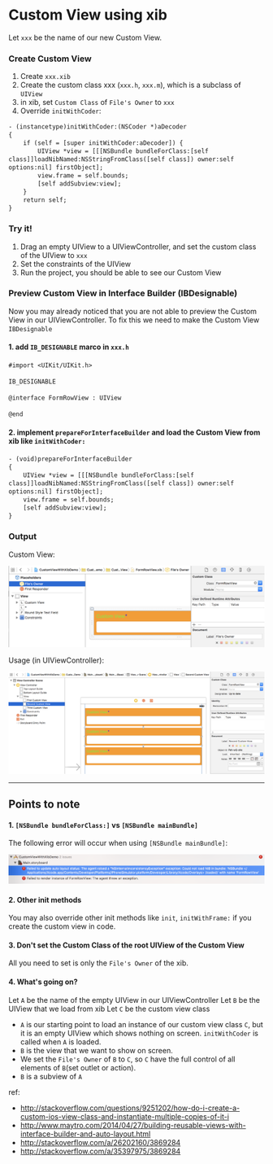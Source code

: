 # Custom View using xib

Let `xxx` be the name of our new Custom View.

### Create Custom View

1. Create `xxx.xib`
2. Create the custom class xxx (`xxx.h`, `xxx.m`), which is a subclass of `UIView`
3. in xib, set `Custom Class` of `File's Owner` to `xxx`
4. Override `initWithCoder`:

```
- (instancetype)initWithCoder:(NSCoder *)aDecoder
{
    if (self = [super initWithCoder:aDecoder]) {
        UIView *view = [[[NSBundle bundleForClass:[self class]]loadNibNamed:NSStringFromClass([self class]) owner:self options:nil] firstObject];
        view.frame = self.bounds;
        [self addSubview:view];
    }
    return self;
}
```

### Try it!

1. Drag an empty UIView to a UIViewController, and set the custom class of the UIView to `xxx`
2. Set the constraints of the UIView
3. Run the project, you should be able to see our Custom View

### Preview Custom View in Interface Builder (IBDesignable)

Now you may already noticed that you are not able to preview the Custom View in our UIViewController.
To fix this we need to make the Custom View `IBDesignable`

#### 1. add `IB_DESIGNABLE` marco in `xxx.h`

```
#import <UIKit/UIKit.h>

IB_DESIGNABLE

@interface FormRowView : UIView

@end
```

#### 2. implement `prepareForInterfaceBuilder` and load the Custom View from xib like `initWithCoder:`

```
- (void)prepareForInterfaceBuilder
{
    UIView *view = [[[NSBundle bundleForClass:[self class]]loadNibNamed:NSStringFromClass([self class]) owner:self options:nil] firstObject];
    view.frame = self.bounds;
    [self addSubview:view];
}
```

### Output

Custom View:

![Custom View](img/custom-view-using-xib-custom-view.png)

Usage (in UIViewController):

![Usage](img/custom-view-using-xib-viewcontroller.png)

---

## Points to note

#### 1. `[NSBundle bundleForClass:]` vs `[NSBundle mainBundle]`

The following error will occur when using `[NSBundle mainBundle]`:

![NSBundle Error](img/custom-view-using-xib-nsbundle-error.png)

#### 2. Other init methods

You may also override other init methods like `init`, `initWithFrame:` if you create the custom view in code.

#### 3. Don't set the Custom Class of the root UIView of the Custom View

All you need to set is only the `File's Owner` of the xib.

#### 4. What's going on?

Let `A` be the name of the empty UIView in our UIViewController
Let `B` be the UIView that we load from xib
Let `C` be the custom view class

- `A` is our starting point to load an instance of our custom view class `C`, but it is an empty UIView which shows nothing on screen. `initWithCoder` is called when `A` is loaded.
- `B` is the view that we want to show on screen.
- We set the `File's Owner` of `B` to `C`, so `C` have the full control of all elements of `B`(set outlet or action).
- `B` is a subview of `A`


ref:

- http://stackoverflow.com/questions/9251202/how-do-i-create-a-custom-ios-view-class-and-instantiate-multiple-copies-of-it-i
- http://www.maytro.com/2014/04/27/building-reusable-views-with-interface-builder-and-auto-layout.html
- http://stackoverflow.com/a/26202160/3869284
- http://stackoverflow.com/a/35397975/3869284
